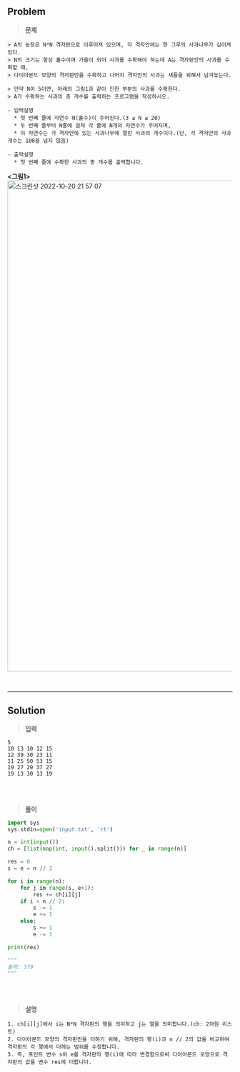 ## Problem

> **문제**
  ```
  > A의 농장은 N*N 격자판으로 이루어져 있으며, 각 격자안에는 한 그루의 사과나무가 심어져 있다.
  > N의 크기는 항상 홀수이며 가을이 되어 사과를 수확해야 하는데 A는 격자판안의 사과를 수확할 때,
  > 다이아몬드 모양의 격자판만을 수확하고 나머지 격자안의 사과는 새들을 위해서 남겨놓는다.

  > 만약 N이 5이면, 아래의 그림1과 같이 진한 부분의 사과를 수확한다.
  > A가 수확하는 사과의 총 개수를 출력하는 프로그램을 작성하시오.

  - 입력설명
    * 첫 번째 줄에 자연수 N(홀수)이 주어진다.(3 ≤ N ≤ 20)
    * 두 번째 줄부터 N줄에 걸쳐 각 줄에 N개의 자연수가 주어지며,
    * 이 자연수는 각 격자안에 있는 사과나무에 열린 사과의 개수이다.(단, 각 격자안의 사과 개수는 100을 넘지 않음)

  - 출력설명
    * 첫 번째 줄에 수확한 사과의 총 개수를 출력합니다.
  ```
  **<그림1>**
  <img width="1100px" alt="스크린샷 2022-10-20 21 57 07" src="https://user-images.githubusercontent.com/89829943/196954882-3c44ada0-158e-49d6-b5aa-5a288a5224f5.png">
  
<br>
<hr>

## Solution

> **입력**
  ```
  5
  10 13 10 12 15
  12 39 30 23 11 
  11 25 50 53 15 
  19 27 29 37 27 
  19 13 30 13 19
  ```

<br>
<br>

> **풀이**
  ```python
  import sys
  sys.stdin=open('input.txt', 'rt')

  n = int(input())
  ch = [list(map(int, input().split())) for _ in range(n)]

  res = 0
  s = e = n // 2

  for i in range(n):
      for j in range(s, e+1):
          res += ch[i][j]
      if i < n // 2:
          s -= 1
          e += 1
      else:
          s += 1 
          e -= 1
  
  print(res)
  
  """
  출력: 379
  """
  ```

<br>
<br>

> **설명**
  ```
  1. ch[i][j]에서 i는 N*N 격자판의 행을 의미하고 j는 열을 의미합니다.(ch: 2차원 리스트)
  2. 다이아몬드 모양의 격자판만을 더하기 위해, 격자판의 행(i)과 n // 2의 값을 비교하여 격자판의 각 행에서 더하는 범위를 수정합니다.
  3. 즉, 포인트 변수 s와 e를 격자판의 행(i)에 따라 변경함으로써 다이아몬드 모양으로 격자판의 값을 변수 res에 더합니다.
  ```